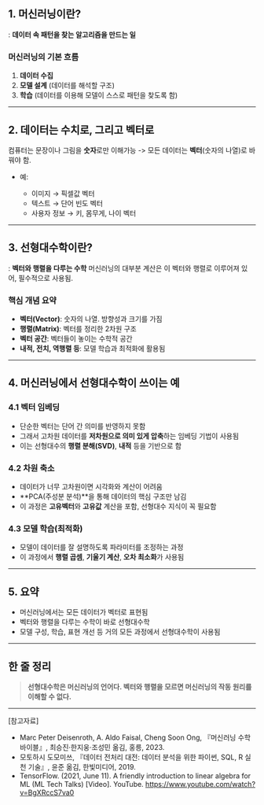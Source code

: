 ## 1. 머신러닝이란?

: **데이터 속 패턴을 찾는 알고리즘을 만드는 일**

### 머신러닝의 기본 흐름

1. **데이터 수집**
2. **모델 설계** (데이터를 해석할 구조)
3. **학습** (데이터를 이용해 모델이 스스로 패턴을 찾도록 함)

---

## 2. 데이터는 수치로, 그리고 벡터로

컴퓨터는 문장이나 그림을 **숫자**로만 이해가능
-> 모든 데이터는 **벡터**(숫자의 나열)로 바꿔야 함.
* 예:

  * 이미지 → 픽셀값 벡터
  * 텍스트 → 단어 빈도 벡터
  * 사용자 정보 → 키, 몸무게, 나이 벡터

---

## 3. 선형대수학이란?

: **벡터와 행렬을 다루는 수학**
머신러닝의 대부분 계산은 이 벡터와 행렬로 이루어져 있어, 필수적으로 사용됨.

### 핵심 개념 요약

* **벡터(Vector)**: 숫자의 나열. 방향성과 크기를 가짐
* **행렬(Matrix)**: 벡터를 정리한 2차원 구조
* **벡터 공간**: 벡터들이 놓이는 수학적 공간
* **내적, 전치, 역행렬 등**: 모델 학습과 최적화에 활용됨

---

## 4. 머신러닝에서 선형대수학이 쓰이는 예

### 4.1 벡터 임베딩

* 단순한 벡터는 단어 간 의미를 반영하지 못함
* 그래서 고차원 데이터를 **저차원으로 의미 있게 압축**하는 임베딩 기법이 사용됨
* 이는 선형대수의 **행렬 분해(SVD)**, **내적** 등을 기반으로 함

### 4.2 차원 축소

* 데이터가 너무 고차원이면 시각화와 계산이 어려움
* \*\*PCA(주성분 분석)\*\*을 통해 데이터의 핵심 구조만 남김
* 이 과정은 **고유벡터**와 **고유값** 계산을 포함, 선형대수 지식이 꼭 필요함

### 4.3 모델 학습(최적화)

* 모델이 데이터를 잘 설명하도록 파라미터를 조정하는 과정
* 이 과정에서 **행렬 곱셈**, **기울기 계산**, **오차 최소화**가 사용됨

---

## 5. 요약

* 머신러닝에서는 모든 데이터가 벡터로 표현됨
* 벡터와 행렬을 다루는 수학이 바로 선형대수학
* 모델 구성, 학습, 표현 개선 등 거의 모든 과정에서 선형대수학이 사용됨

---

## 한 줄 정리

> **선형대수학은 머신러닝의 언어다. 벡터와 행렬을 모르면 머신러닝의 작동 원리를 이해할 수 없다.**

---

[참고자료]
- Marc Peter Deisenroth, A. Aldo Faisal, Cheng Soon Ong, 『머신러닝 수학 바이블』, 최승진·한지웅·조성민 옮김, 홍릉, 2023.
- 모토하시 도모미쓰, 『데이터 전처리 대전: 데이터 분석을 위한 파이썬, SQL, R 실천 기술』, 윤준 옮김, 한빛미디어, 2019.
- TensorFlow. (2021, June 11). A friendly introduction to linear algebra for ML (ML Tech Talks) [Video]. YouTube. https://www.youtube.com/watch?v=BgXRccS7va0

